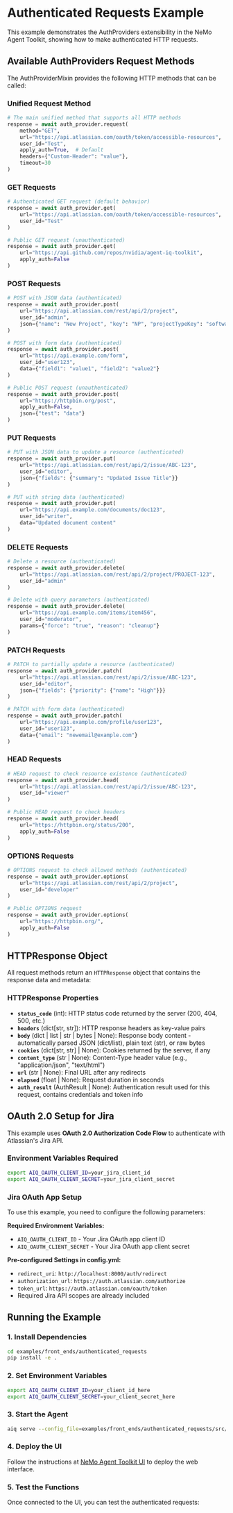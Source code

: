 <!--
SPDX-FileCopyrightText: Copyright (c) 2025, NVIDIA CORPORATION & AFFILIATES. All rights reserved.
SPDX-License-Identifier: Apache-2.0

Licensed under the Apache License, Version 2.0 (the "License");
you may not use this file except in compliance with the License.
You may obtain a copy of the License at

http://www.apache.org/licenses/LICENSE-2.0

Unless required by applicable law or agreed to in writing, software
distributed under the License is distributed on an "AS IS" BASIS,
WITHOUT WARRANTIES OR CONDITIONS OF ANY KIND, either express or implied.
See the License for the specific language governing permissions and
limitations under the License.
-->

# Authenticated Requests Example

This example demonstrates the AuthProviders extensibility in the NeMo Agent Toolkit, showing how to make authenticated HTTP
requests.

## Available AuthProviders Request Methods

The AuthProviderMixin provides the following HTTP methods that can be called:

### **Unified Request Method**
```python
# The main unified method that supports all HTTP methods
response = await auth_provider.request(
    method="GET",
    url="https://api.atlassian.com/oauth/token/accessible-resources",
    user_id="Test",
    apply_auth=True,  # Default
    headers={"Custom-Header": "value"},
    timeout=30
)
```

### **GET Requests**
```python
# Authenticated GET request (default behavior)
response = await auth_provider.get(
    url="https://api.atlassian.com/oauth/token/accessible-resources",
    user_id="Test"
)

# Public GET request (unauthenticated)
response = await auth_provider.get(
    url="https://api.github.com/repos/nvidia/agent-iq-toolkit",
    apply_auth=False
)
```

### **POST Requests**
```python
# POST with JSON data (authenticated)
response = await auth_provider.post(
    url="https://api.atlassian.com/rest/api/2/project",
    user_id="admin",
    json={"name": "New Project", "key": "NP", "projectTypeKey": "software"}
)

# POST with form data (authenticated)
response = await auth_provider.post(
    url="https://api.example.com/form",
    user_id="user123",
    data={"field1": "value1", "field2": "value2"}
)

# Public POST request (unauthenticated)
response = await auth_provider.post(
    url="https://httpbin.org/post",
    apply_auth=False,
    json={"test": "data"}
)
```

### **PUT Requests**
```python
# PUT with JSON data to update a resource (authenticated)
response = await auth_provider.put(
    url="https://api.atlassian.com/rest/api/2/issue/ABC-123",
    user_id="editor",
    json={"fields": {"summary": "Updated Issue Title"}}
)

# PUT with string data (authenticated)
response = await auth_provider.put(
    url="https://api.example.com/documents/doc123",
    user_id="writer",
    data="Updated document content"
)
```

### **DELETE Requests**
```python
# Delete a resource (authenticated)
response = await auth_provider.delete(
    url="https://api.atlassian.com/rest/api/2/project/PROJECT-123",
    user_id="admin"
)

# Delete with query parameters (authenticated)
response = await auth_provider.delete(
    url="https://api.example.com/items/item456",
    user_id="moderator",
    params={"force": "true", "reason": "cleanup"}
)
```

### **PATCH Requests**
```python
# PATCH to partially update a resource (authenticated)
response = await auth_provider.patch(
    url="https://api.atlassian.com/rest/api/2/issue/ABC-123",
    user_id="editor",
    json={"fields": {"priority": {"name": "High"}}}
)

# PATCH with form data (authenticated)
response = await auth_provider.patch(
    url="https://api.example.com/profile/user123",
    user_id="user123",
    data={"email": "newemail@example.com"}
)
```

### **HEAD Requests**
```python
# HEAD request to check resource existence (authenticated)
response = await auth_provider.head(
    url="https://api.atlassian.com/rest/api/2/issue/ABC-123",
    user_id="viewer"
)

# Public HEAD request to check headers
response = await auth_provider.head(
    url="https://httpbin.org/status/200",
    apply_auth=False
)
```

### **OPTIONS Requests**
```python
# OPTIONS request to check allowed methods (authenticated)
response = await auth_provider.options(
    url="https://api.atlassian.com/rest/api/2/project",
    user_id="developer"
)

# Public OPTIONS request
response = await auth_provider.options(
    url="https://httpbin.org/",
    apply_auth=False
)
```

## HTTPResponse Object

All request methods return an `HTTPResponse` object that contains the response data and metadata:

### **HTTPResponse Properties**

- **`status_code`** (int): HTTP status code returned by the server (200, 404, 500, etc.)
- **`headers`** (dict[str, str]): HTTP response headers as key-value pairs
- **`body`** (dict | list | str | bytes | None): Response body content - automatically parsed JSON (dict/list), plain text (str), or raw bytes
- **`cookies`** (dict[str, str] | None): Cookies returned by the server, if any
- **`content_type`** (str | None): Content-Type header value (e.g., "application/json", "text/html")
- **`url`** (str | None): Final URL after any redirects
- **`elapsed`** (float | None): Request duration in seconds
- **`auth_result`** (AuthResult | None): Authentication result used for this request, contains credentials and token info

## OAuth 2.0 Setup for Jira

This example uses **OAuth 2.0 Authorization Code Flow** to authenticate with Atlassian's Jira API.

### Environment Variables Required

```bash
export AIQ_OAUTH_CLIENT_ID=your_jira_client_id
export AIQ_OAUTH_CLIENT_SECRET=your_jira_client_secret
```

### Jira OAuth App Setup

To use this example, you need to configure the following parameters:

**Required Environment Variables:**
- `AIQ_OAUTH_CLIENT_ID` - Your Jira OAuth app client ID
- `AIQ_OAUTH_CLIENT_SECRET` - Your Jira OAuth app client secret

**Pre-configured Settings in config.yml:**
- `redirect_uri`: `http://localhost:8000/auth/redirect`
- `authorization_url`: `https://auth.atlassian.com/authorize`
- `token_url`: `https://auth.atlassian.com/oauth/token`
- Required Jira API scopes are already included

## Running the Example

### 1. Install Dependencies
```bash
cd examples/front_ends/authenticated_requests
pip install -e .
```

### 2. Set Environment Variables
```bash
export AIQ_OAUTH_CLIENT_ID=your_client_id_here
export AIQ_OAUTH_CLIENT_SECRET=your_client_secret_here
```

### 3. Start the Agent
```bash
aiq serve --config_file=examples/front_ends/authenticated_requests/src/authenticated_requests/configs/config.yml
```

### 4. Deploy the UI
Follow the instructions at [NeMo Agent Toolkit UI](../../../external/aiqtoolkit-opensource-ui/) to deploy the web interface.

### 5. Test the Functions

Once connected to the UI, you can test the authenticated requests:
